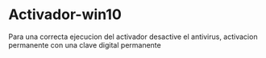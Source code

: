 # Activador-win10
Para una correcta ejecucion del  activador  desactive el antivirus, 
activacion permanente con una clave digital permanente
